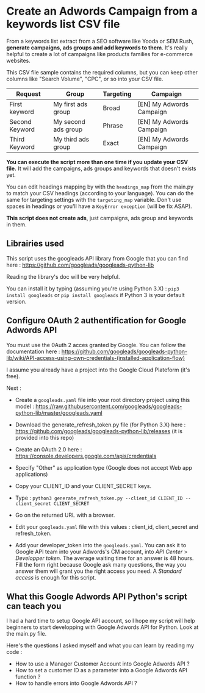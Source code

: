 # Create an Adwords Campaign from a keywords list CSV file

From a keywords list extract from a SEO software like Yooda or SEM Rush, **generate campaigns, ads groups and add keywords to them**. It's really helpful to create a lot of campaigns like products families for e-commerce websites.

This CSV file sample contains the required columns, but you can keep other columns like "Search Volume", "CPC", or so into your CSV file.

| Request        | Group               | Targeting | Campaign                 |
|----------------|---------------------|-----------|--------------------------|
| First keyword  | My first ads group  | Broad     | [EN] My Adwords Campaign |
| Second Keyword | My second ads group | Phrase    | [EN] My Adwords Campaign |
| Third Keyword  | My third ads group  | Exact     | [EN] My Adwords Campaign |

**You can execute the script more than one time if you update your CSV file.**
It will add the campaigns, ads groups and keywords that doesn't exists yet.

You can edit headings mapping by with the `headings_map` from the main.py to match your CSV headings (according to your language).
You can do the same for targeting settings with the `targeting_map` variable.
Don't use spaces in headings or you'll have a `KeyError exception` (will be fix ASAP).

**This script does not create ads**, just campaigns, ads group and keywords in them.

## Librairies used

This script uses the googleads API library from Google that you can find here : https://github.com/googleads/googleads-python-lib

Reading the library's doc will be very helpful.

You can install it by typing (assuming you're using Python 3.X) : `pip3 install googleads` or `pip install googleads` if Python 3 is your default version.

## Configure OAuth 2 authentification for Google Adwords API

You must use the 0Auth 2 acces granted by Google.
You can follow the documentation here : https://github.com/googleads/googleads-python-lib/wiki/API-access-using-own-credentials-(installed-application-flow)

I assume you already have a project into the Google Cloud Plateform (it's free).

Next :

- Create a `googleads.yaml` file into your root directory project using this model : https://raw.githubusercontent.com/googleads/googleads-python-lib/master/googleads.yaml

- Download the generate_refresh_token.py file (for Python 3.X) here : https://github.com/googleads/googleads-python-lib/releases (it is provided into this repo)

- Create an 0Auth 2.0 here : https://console.developers.google.com/apis/credentials

- Specify "Other" as application type (Google does not accept Web app applications)

- Copy your CLIENT_ID and your CLIENT_SECRET keys.

- Type : `python3 generate_refresh_token.py --client_id CLIENT_ID --client_secret CLIENT_SECRET`

- Go on the returned URL with a browser.

- Edit your `googleads.yaml` file with this values : client_id, client_secret and refresh_token.

- Add your developer_token into the `googleads.yaml`. You can ask it to Google API team into your Adwords's CM account, into *API Center* > *Developper token*. The average waiting time for an answer is 48 hours. Fill the form right because Google ask many questions, the way you answer them will grant you the right access you need. A *Standard access* is enough for this script.

## What this Google Adwords API Python's script can teach you

I had a hard time to setup Google API account, so I hope my script will help beginners to start developping with Google Adwords API for Python. Look at the main.py file.

Here's the questions I asked myself and what you can learn by reading my code :

- How to use a Manager Customer Account into Google Adwords API ?
- How to set a customer ID as a parameter into a Google Adwords API function ?
- How to handle errors into Google Adwords API ?